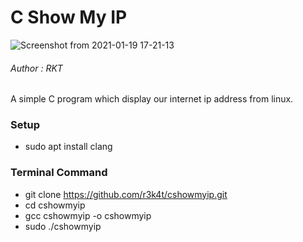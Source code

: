 # C Show My IP 

![Screenshot from 2021-01-19 17-21-13](https://user-images.githubusercontent.com/69615463/105040409-01f9c700-5a8c-11eb-955b-b39f804ed8ec.png)


<h6>Author : RKT</h6>


A simple C program which display our internet ip address from linux.


### Setup ###

+ sudo apt install clang

### Terminal Command ###

+ git clone https://github.com/r3k4t/cshowmyip.git
+ cd cshowmyip
+ gcc cshowmyip -o cshowmyip
+ sudo ./cshowmyip
